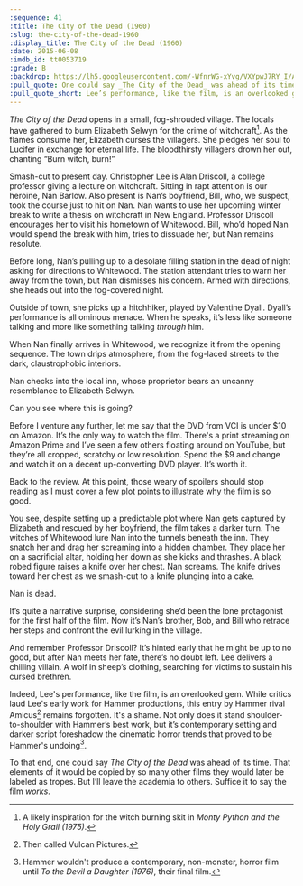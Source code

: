 ```yaml
---
:sequence: 41
:title: The City of the Dead (1960)
:slug: the-city-of-the-dead-1960
:display_title: The City of the Dead (1960)
:date: 2015-06-08
:imdb_id: tt0053719
:grade: B
:backdrop: https://lh5.googleusercontent.com/-WfnrWG-xYvg/VXYpwJ7RY_I/AAAAAAAACz4/Rsx3TqyNK_Q/w1000-rj/the-city-of-the-dead-1960.jpg
:pull_quote: One could say _The City of the Dead_ was ahead of its time. That elements of it would be copied by so many other films they would later be labeled as tropes. But I’ll leave the academia to others. Suffice it to say the film _works_.
:pull_quote_short: Lee’s performance, like the film, is an overlooked gem.
---
```

_The City of the Dead_ opens in a small, fog-shrouded village. The locals have gathered to burn Elizabeth Selwyn for the crime of witchcraft[^1]. As the flames consume her, Elizabeth curses the villagers. She pledges her soul to Lucifer in exchange for eternal life. The bloodthirsty villagers drown her out, chanting “Burn witch, burn!”

Smash-cut to present day. Christopher Lee is Alan Driscoll, a college professor giving a lecture on witchcraft. Sitting in rapt attention is our heroine, Nan Barlow. Also present is Nan’s boyfriend, Bill, who, we suspect, took the course just to hit on Nan.
Nan wants to use her upcoming winter break to write a thesis on witchcraft in New England. Professor Driscoll encourages her to visit his hometown of Whitewood. Bill, who’d hoped Nan would spend the break with him, tries to dissuade her, but Nan remains resolute.

Before long, Nan’s pulling up to a desolate filling station in the dead of night asking for directions to Whitewood. The station attendant tries to warn her away from the town, but Nan dismisses his concern. Armed with directions, she heads out into the fog-covered night.

Outside of town, she picks up a hitchhiker, played by Valentine Dyall. Dyall’s performance is all ominous menace. When he speaks, it’s less like someone talking and more like something talking _through_ him.

When Nan finally arrives in Whitewood, we recognize it from the opening sequence. The town drips atmosphere, from the fog-laced streets to the dark, claustrophobic interiors. 

Nan checks into the local inn, whose proprietor bears an uncanny resemblance to Elizabeth Selwyn. 

Can you see where this is going?

Before I venture any further, let me say that the DVD from VCI is under $10 on Amazon. It’s the only way to watch the film. There's a print streaming on Amazon Prime and I’ve seen a few others floating around on YouTube, but they’re all cropped, scratchy or low resolution. Spend the $9 and change and watch it on a decent up-converting DVD player. It’s worth it.

Back to the review. At this point, those weary of spoilers should stop reading as I must cover a few plot points to illustrate why the film is so good.

You see, despite setting up a predictable plot where Nan gets captured by Elizabeth and rescued by her boyfriend, the film takes a darker turn. The witches of Whitewood lure Nan into the tunnels beneath the inn. They snatch her and drag her screaming into a hidden chamber. They place her on a sacrificial altar, holding her down as she kicks and thrashes. A black robed figure raises a knife over her chest. Nan screams. The knife drives toward her chest as we smash-cut to a knife plunging into a cake.

Nan is dead.

It’s quite a narrative surprise, considering she’d been the lone protagonist for the first half of the film. Now it’s Nan’s brother, Bob, and Bill who retrace her steps and confront the evil lurking in the village.

And remember Professor Driscoll? It’s hinted early that he might be up to no good, but after Nan meets her fate, there’s no doubt left. Lee delivers a chilling villain. A wolf in sheep’s clothing, searching for victims to sustain his cursed brethren.

Indeed, Lee's performance, like the film, is an overlooked gem. While critics laud Lee's early work for Hammer productions, this entry by Hammer rival Amicus[^2] remains forgotten. It's a shame. Not only does it stand shoulder-to-shoulder with Hammer’s best work, but it’s contemporary setting and darker script foreshadow the cinematic horror trends that proved to be Hammer's undoing[^3].

To that end, one could say _The City of the Dead_ was ahead of its time. That elements of it would be copied by so many other films they would later be labeled as tropes. But I’ll leave the academia to others. Suffice it to say the film _works_.

[^1]: A likely inspiration for the witch burning skit in _Monty Python and the Holy Grail (1975)_. 

[^2]: Then called Vulcan Pictures.

[^3]: Hammer wouldn't produce a contemporary, non-monster, horror film until _To the Devil a Daughter (1976)_, their final film.